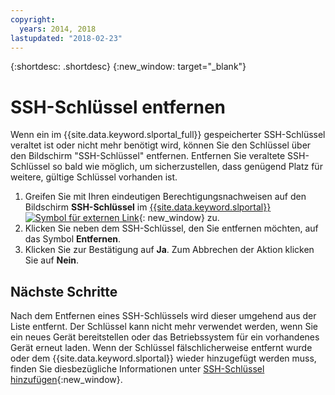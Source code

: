 ```yaml
---
copyright:
  years: 2014, 2018
lastupdated: "2018-02-23"
---
```


{:shortdesc: .shortdesc}
{:new_window: target="_blank"}

# SSH-Schlüssel entfernen

Wenn ein im {{site.data.keyword.slportal_full}} gespeicherter SSH-Schlüssel veraltet ist oder nicht mehr benötigt wird, können Sie den Schlüssel über den Bildschirm "SSH-Schlüssel" entfernen. Entfernen Sie veraltete SSH-Schlüssel so bald wie möglich, um sicherzustellen, dass genügend Platz für weitere, gültige Schlüssel vorhanden ist.

1. Greifen Sie mit Ihren eindeutigen Berechtigungsnachweisen auf den Bildschirm **SSH-Schlüssel** im [{{site.data.keyword.slportal}} ![Symbol für externen Link](../../icons/launch-glyph.svg "Symbol für externen Link")](https://control.softlayer.com/){: new_window} zu.
2. Klicken Sie neben dem SSH-Schlüssel, den Sie entfernen möchten, auf das Symbol **Entfernen**.
3. Klicken Sie zur Bestätigung auf **Ja**. Zum Abbrechen der Aktion klicken Sie auf **Nein**.

## Nächste Schritte

Nach dem Entfernen eines SSH-Schlüssels wird dieser umgehend aus der Liste entfernt. Der Schlüssel kann nicht mehr verwendet werden, wenn Sie ein neues Gerät bereitstellen oder das Betriebssystem für ein vorhandenes Gerät erneut laden. Wenn der Schlüssel fälschlicherweise entfernt wurde oder dem {{site.data.keyword.slportal}} wieder hinzugefügt werden muss, finden Sie diesbezügliche Informationen unter [SSH-Schlüssel hinzufügen](add-ssh-key.html){:new_window}.
